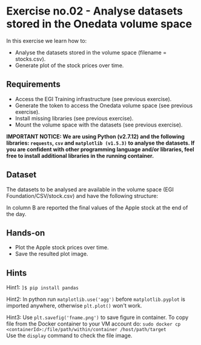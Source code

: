 # Exercise no.02 - Analyse datasets stored in the Onedata volume space

In this exercise we learn how to:

* Analyse the datasets stored in the volume space (filename = stocks.csv).
* Generate plot of the stock prices over time.

## Requirements
* Access the EGI Training infrastructure (see previous exercise).
* Generate the token to access the Onedata volume space (see previous exercise).
* Install missing libraries (see previous exercise).
* Mount the volume space with the datasets (see previous exercise).

<b>IMPORTANT NOTICE: We are using Python (v2.7.12) and the following libraries: `requests`, `csv` and `matplotlib (v1.5.3)` to analyse the datasets. If you are confident with other programming language and/or libraries, feel free to install additional libraries in the running container.</b>

## Dataset
The datasets to be analysed are available in the volume space (EGI Foundation/CSV/stock.csv) and have the following structure:



In column B are reported the final values of the Apple stock at the end of the day.

## Hands-on

* Plot the Apple stock prices over time.
* Save the resulted plot image.

## Hints
Hint1: 
`]$ pip install pandas`

Hint2:
In python run `matplotlib.use('agg')` before `matplotlib.pyplot` is imported anywhere, otherwise `plt.plot()` won't work.

Hint3:
Use `plt.savefig('fname.png')` to save figure in container.
To copy file from the Docker container to your  VM account do: `sudo docker cp <containerId>:/file/path/within/container /host/path/target`  
Use the `display` command to check the file image.

